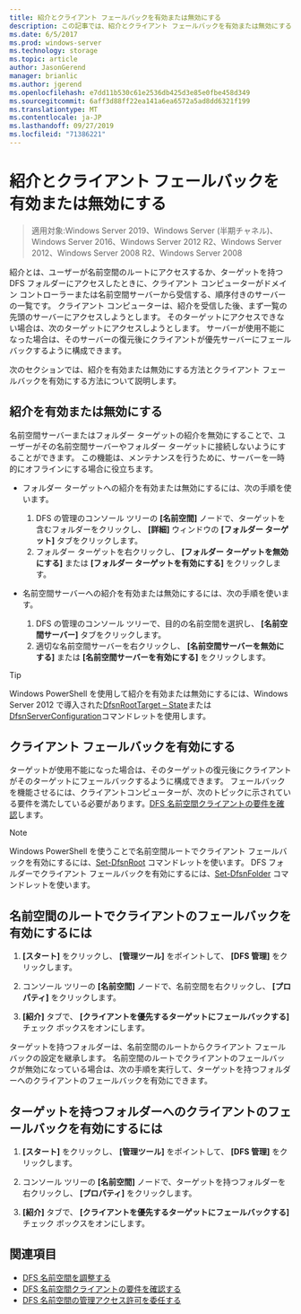 ```yaml
---
title: 紹介とクライアント フェールバックを有効または無効にする
description: この記事では、紹介とクライアント フェールバックを有効または無効にする方法について説明します。
ms.date: 6/5/2017
ms.prod: windows-server
ms.technology: storage
ms.topic: article
author: JasonGerend
manager: brianlic
ms.author: jgerend
ms.openlocfilehash: e7dd11b530c61e2536db425d3e85e0fbe458d349
ms.sourcegitcommit: 6aff3d88ff22ea141a6ea6572a5ad8dd6321f199
ms.translationtype: MT
ms.contentlocale: ja-JP
ms.lasthandoff: 09/27/2019
ms.locfileid: "71386221"
---
```

# <a name="enable-or-disable-referrals-and-client-failback"></a>紹介とクライアント フェールバックを有効または無効にする

> 適用対象:Windows Server 2019、Windows Server (半期チャネル)、Windows Server 2016、Windows Server 2012 R2、Windows Server 2012、Windows Server 2008 R2、Windows Server 2008

紹介とは、ユーザーが名前空間のルートにアクセスするか、ターゲットを持つ DFS フォルダーにアクセスしたときに、クライアント コンピューターがドメイン コントローラーまたは名前空間サーバーから受信する、順序付きのサーバーの一覧です。 クライアント コンピューターは、紹介を受信した後、まず一覧の先頭のサーバーにアクセスしようとします。 そのターゲットにアクセスできない場合は、次のターゲットにアクセスしようとします。 サーバーが使用不能になった場合は、そのサーバーの復元後にクライアントが優先サーバーにフェールバックするように構成できます。

次のセクションでは、紹介を有効または無効にする方法とクライアント フェールバックを有効にする方法について説明します。

## <a name="enable-or-disable-referrals"></a>紹介を有効または無効にする

名前空間サーバーまたはフォルダー ターゲットの紹介を無効にすることで、ユーザーがその名前空間サーバーやフォルダー ターゲットに接続しないようにすることができます。 この機能は、メンテナンスを行うために、サーバーを一時的にオフラインにする場合に役立ちます。

-   フォルダー ターゲットへの紹介を有効または無効にするには、次の手順を使います。

    1.  DFS の管理のコンソール ツリーの **[名前空間]** ノードで、ターゲットを含むフォルダーをクリックし、 **[詳細]** ウィンドウの **[フォルダー ターゲット]** タブをクリックします。
    2.  フォルダー ターゲットを右クリックし、 **[フォルダー ターゲットを無効にする]** または **[フォルダー ターゲットを有効にする]** をクリックします。

-   名前空間サーバーへの紹介を有効または無効にするには、次の手順を使います。

    1.  DFS の管理のコンソール ツリーで、目的の名前空間を選択し、 **[名前空間サーバー]** タブをクリックします。
    2.  適切な名前空間サーバーを右クリックし、 **[名前空間サーバーを無効にする]** または **[名前空間サーバーを有効にする]** をクリックします。


> [!TIP]
> Windows PowerShell を使用して紹介を有効または無効にするには、Windows Server 2012 で導入された[DfsnRootTarget – State](https://technet.microsoft.com/library/jj884266.aspx)または[DfsnServerConfiguration](https://technet.microsoft.com/library/jj884277.aspx)コマンドレットを使用します。

## <a name="enable-client-failback"></a>クライアント フェールバックを有効にする

ターゲットが使用不能になった場合は、そのターゲットの復元後にクライアントがそのターゲットにフェールバックするように構成できます。 フェールバックを機能させるには、クライアントコンピューターが、次のトピックに示されている要件を満たしている必要があります。[DFS 名前空間クライアントの要件を確認](https://technet.microsoft.com/library/cc771913(v=ws.11).aspx)します。


> [!NOTE]
> Windows PowerShell を使うことで名前空間ルートでクライアント フェールバックを有効にするには、[Set-DfsnRoot](https://technet.microsoft.com/library/jj884281.aspx) コマンドレットを使います。 DFS フォルダーでクライアント フェールバックを有効にするには、[Set-DfsnFolder](https://technet.microsoft.com/library/jj884283.aspx) コマンドレットを使います。


## <a name="to-enable-client-failback-for-a-namespace-root"></a>名前空間のルートでクライアントのフェールバックを有効にするには

1.  **[スタート]** をクリックし、 **[管理ツール]** をポイントして、 **[DFS 管理]** をクリックします。

2.  コンソール ツリーの **[名前空間]** ノードで、名前空間を右クリックし、 **[プロパティ]** をクリックします。

3.  **[紹介]** タブで、 **[クライアントを優先するターゲットにフェールバックする]** チェック ボックスをオンにします。

ターゲットを持つフォルダーは、名前空間のルートからクライアント フェールバックの設定を継承します。 名前空間のルートでクライアントのフェールバックが無効になっている場合は、次の手順を実行して、ターゲットを持つフォルダーへのクライアントのフェールバックを有効にできます。

## <a name="to-enable-client-failback-for-a-folder-with-targets"></a>ターゲットを持つフォルダーへのクライアントのフェールバックを有効にするには

1.  **[スタート]** をクリックし、 **[管理ツール]** をポイントして、 **[DFS 管理]** をクリックします。

2.  コンソール ツリーの **[名前空間]** ノードで、ターゲットを持つフォルダーを右クリックし、 **[プロパティ]** をクリックします。

3.  **[紹介]** タブで、 **[クライアントを優先するターゲットにフェールバックする]** チェック ボックスをオンにします。

## <a name="see-also"></a>関連項目 

-   [DFS 名前空間を調整する](tuning-dfs-namespaces.md)
-   [DFS 名前空間クライアントの要件を確認する](https://technet.microsoft.com/library/cc771913(v=ws.11).aspx)
-   [DFS 名前空間の管理アクセス許可を委任する](delegate-management-permissions-for-dfs-namespaces.md)